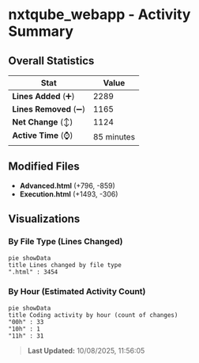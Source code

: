 # nxtqube_webapp - Activity Summary 

## Overall Statistics

| Stat                   | Value                                                             |
| ---------------------- | ----------------------------------------------------------------- |
| **Lines Added** (➕)   | 2289                                          |
| **Lines Removed** (➖) | 1165                                        |
| **Net Change** (↕)    | 1124                |
| **Active Time** (⌚)   | 85 minutes |


## Modified Files
- **Advanced.html** (+796, -859)
- **Execution.html** (+1493, -306)

## Visualizations

### By File Type (Lines Changed)

```mermaid
pie showData
title Lines changed by file type
".html" : 3454
```

### By Hour (Estimated Activity Count)

```mermaid
pie showData
title Coding activity by hour (count of changes)
"00h" : 33
"10h" : 1
"11h" : 31
```


> **Last Updated:** 10/08/2025, 11:56:05